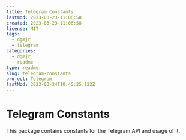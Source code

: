 ```yaml
---
title: Telegram Constants
lastmod: 2023-03-23-11:06:58
created: 2023-03-23-11:06:58
license: MIT
tags:
  - dgmjr
  - telegram
categories:
  - dgmjr
  - readme
type: readme
slug: telegram-constants
project: Telegram
lastMod: 2023-03-24T10:45:25.122Z
---
```


# Telegram Constants

This package contains constants for the Telegram API and usage of it.
